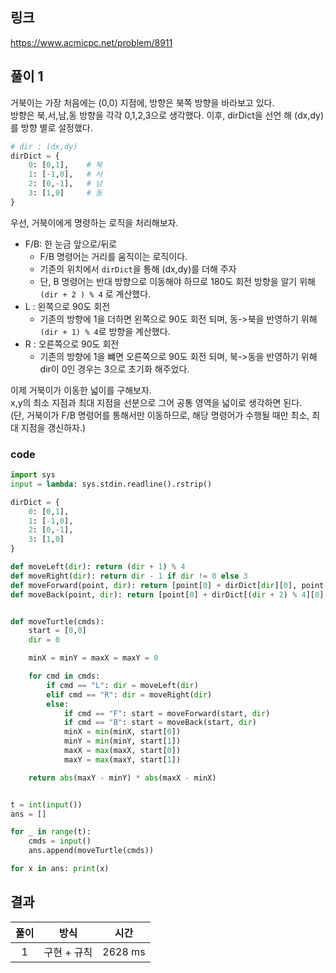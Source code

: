 ## 링크
https://www.acmicpc.net/problem/8911

## 풀이 1

거북이는 가장 처음에는 (0,0) 지점에, 방향은 북쪽 방향을 바라보고 있다.  
방향은 북,서,남,동 방향을 각각 0,1,2,3으로 생각했다. 이후, dirDict을 선언 해 (dx,dy)를 방향 별로 설정했다.
```python
# dir : (dx,dy)
dirDict = {
    0: [0,1],    # 북
    1: [-1,0],   # 서
    2: [0,-1],   # 남
    3: [1,0]     # 동
}
```

우선, 거북이에게 명령하는 로직을 처리해보자.
- F/B: 한 눈금 앞으로/뒤로
  - F/B 명령어는 거리를 움직이는 로직이다. 
  - 기존의 위치에서 `dirDict`을 통해 (dx,dy)를 더해 주자
  - 단, B 명령어는 반대 방향으로 이동해야 하므로 180도 회전 방향을 알기 위해 `(dir + 2 ) % 4` 로 계산했다.
- L : 왼쪽으로 90도 회전
  - 기존의 방향에 1을 더하면 왼쪽으로 90도 회전 되며, 동->북을 반영하기 위해 `(dir + 1) % 4`로 방향을 계산했다.
- R : 오른쪽으로 90도 회전
  - 기존의 방향에 1을 뺴면 오른쪽으로 90도 회전 되며, 북->동을 반영하기 위해 dir이 0인 경우는 3으로 초기화 해주었다.


이제 거북이가 이동한 넓이를 구해보자.  
x,y의 최소 지점과 최대 지점을 선분으로 그어 공통 영역을 넓이로 생각하면 된다.  
(단, 거북이가 F/B 명령어를 통해서만 이동하므로, 해당 명령어가 수행될 때만 최소, 최대 지점을 갱신하자.)

### code
```python
import sys
input = lambda: sys.stdin.readline().rstrip()

dirDict = {
    0: [0,1],
    1: [-1,0],
    2: [0,-1],
    3: [1,0]
}

def moveLeft(dir): return (dir + 1) % 4
def moveRight(dir): return dir - 1 if dir != 0 else 3
def moveForward(point, dir): return [point[0] + dirDict[dir][0], point[1] + dirDict[dir][1]]
def moveBack(point, dir): return [point[0] + dirDict[(dir + 2) % 4][0], point[1] + dirDict[(dir + 2) % 4][1]]


def moveTurtle(cmds):
    start = [0,0]
    dir = 0

    minX = minY = maxX = maxY = 0

    for cmd in cmds:
        if cmd == "L": dir = moveLeft(dir)
        elif cmd == "R": dir = moveRight(dir)
        else:
            if cmd == "F": start = moveForward(start, dir)
            if cmd == "B": start = moveBack(start, dir)
            minX = min(minX, start[0])
            minY = min(minY, start[1])
            maxX = max(maxX, start[0])
            maxY = max(maxY, start[1])

    return abs(maxY - minY) * abs(maxX - minX)


t = int(input())
ans = []

for _ in range(t):
    cmds = input()
    ans.append(moveTurtle(cmds))

for x in ans: print(x)
```

## 결과
|   풀이    |   방식    |    시간    |
|:-------:|:-------:|:--------:|
|    1    | 구현 + 규칙 | 2628 ms  | 